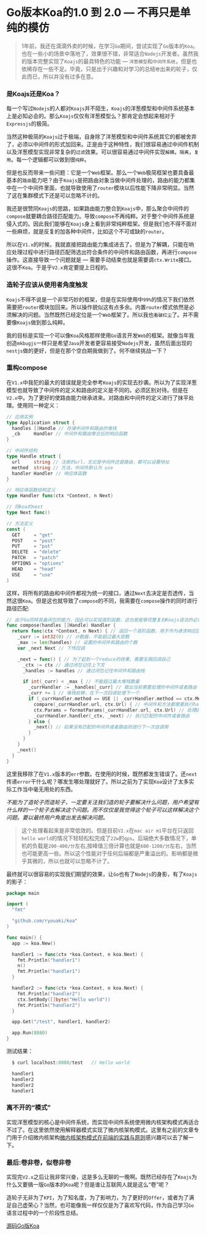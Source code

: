 # Go版本Koa的1.0 到 2.0 — 不再只是单纯的模仿

> 1年前，我还在滴滴外卖的时候，在学习`Go`期间，尝试实现了`Go`版本的`Koa`。也在一些小的场景中落地了，效果很不错，非常适合`Nodejs`开发者。虽然我的版本完整实现了`Koajs`的最具特色的功能 — `洋葱模型`和`中间件系统`，但是也依稀存在一些不足。毕竟，只是出于兴趣和对学习的总结`卷`出来的轮子，仅此而已，所以并没有过多在意。

### 是Koajs还是Koa？
每一个写过`Nodejs`的人都对`Koajs`并不陌生，`Koajs`的洋葱模型和中间件系统基本上是必知必会的。那么`Koajs`仅仅有洋葱模型么？那肯定会想起来相对于`Expressjs`的极简。

当然这种极简的`Koajs`过于极端，自身除了洋葱模型和中间件系统其它的都被舍弃了，必须以中间件的形式加回来。正是由于这种特性，我们很容易通过中间件机制以及洋葱模型实现非常复杂的`过滤`效果。可以很容易通过中间件实现`解耦`，`隔离`，`复用`。每一个逻辑都可以做到很`纯粹`。

但是也反而带来一些问题：它是一个`Web`框架。那么一个`Web`极简框架也要具备最基本的`路由`能力吧？由于`Koajs`是把路由对象当做中间件处理的，路由的能力都集中在一个中间件里面，也就导致使用了`router`模块以后性能下降非常明显。当然了这在集群模式下还是可以忽略不计的。

我还是很赞同`Koajs`的思路，如果路由能力整合到`Koajs`中，那么聚合中间件的`compose`就要耦合路径匹配能力。导致`compose`不再纯粹。对于整个中间件系统是侵入式的。因此我们能够在`Koajs`身上看到非常纯粹框架。但是我们也不得不面对一些麻烦，就是反复的加各种中间件，比如这个不可或缺的`router`。

所以在`V1.x`的时候，我就直接把路由能力集成进去了。但是为了解耦，只能在响应处理过程中进行路径匹配筛选出符合条件的中间件和路由函数，再进行`compose`操作。这直接导致一个问题就是 — 需要手动结束也就是需要调`ctx.Write`接口。这很不`Koa`。于是乎`V2.x`肯定要提上日程的。

### 造轮子应该从使用者角度触发
`Koajs`不得不说是一个非常巧妙的框架，但是在实际使用中`99%`的情况下我们依然需要把`router`模块加回来。所以操作貌似这有点多余。内置`router`模式依然是必须解决的问题。当然既然已经定位是一个`Web`框架了。所以我也`看破红尘`了。并不需要像`Koajs`做到那么纯粹。

我的目标是实现一个可以像`Koa`风格那样使用`Go`语言开发`Web`的框架。就像当年我创造`mkbugjs`一样只是希望`Java`开发者更容易接受`Nodejs`开发，虽然后面出现的`nestjs`做的更好，但是在那个空白期我做到了。何不继续挑战一下？

### 重构compose
在`V1.x`中我犯的最大的错误就是完全参考`Koajs`的实现去抄袭。所以为了实现洋葱模型也就导致了中间件的定义和路由的定义是不同的。必须区别对待。但是在`V2.x`中。为了更好的使路由能力继承进来。对路由和中间件的定义进行了抹平处理。使用同一种定义：
```go
// 应用实例
type Application struct {
  handles []Handle // 存储中间件和路由的堆栈
  _cb     Handler // 中间件和路由聚合后的响应函数
}

// 中间件结构
type Handle struct {
  url     string // 注册的url，无论是中间件还是路由，都可以设置地址
  method  string // 方法，中间件默认为 use
  handler Handler // 响应体函数
}

// 响应体函数结构定义
type Handler func(ctx *Context, n Next)

// 同koa的next
type Next func()

// 方法定义
const (
  GET     = "get"
  POST    = "post"
  PUT     = "put"
  DELETE  = "delete"
  PATCH   = "patch"
  OPTIONS = "options"
  HEAD    = "head"
  USE     = "use"
)
```
这样，将所有的路由和中间件都视为统一的接口，通过`Next`去决定是否透传，当然这很`Koa`。但是这也就导致了`compose`的不同，我需要在`compose`操作的同时进行路径匹配:
```go
// 由于Go同样具备闭包的能力，因此可以实现高阶函数，这也是能够完整复刻Koajs语法的必要条件
func compose(handles []Handle) Handler {
  return func(ctx *Context, n Next) { // 返回一个高阶函数，用于作为请求响应回调
    _curr := int32(0) // 计数器，不能超过最大层数
    _max := len(handles) // 设置的中间件和路由的个数
    var _next Next // 下传回调

    _next = func() { // 为了起到一个reduce的效果，需要无限回调自己
      _ctx := ctx // 通过闭包记住上下文
      _handles := handles // 通过闭包记住中间件和路由栈

      if int(_curr) < _max { // 不能超过最大堆栈数量
        _currHandler := _handles[_curr] // 取出当前需要处理的中间件或者路由
        _curr += 1 // 堆栈前移，在下一次回调处理下一个
        if (_currHandler.method == USE || _currHandler.method == ctx.Method) &&
          compare(_currHandler.url, ctx.Url) { // 中间件和方法都需要执行handler，但是url为”*”或者””的必须执行
          ctx.Params = formatParams(_currHandler.url, ctx.Url) // 处理URL传参
          _currHandler.handler(_ctx, _next) // 执行匹配的中间件或者路由
        } else {
          _next() // 如果没有匹配的中间件或者路由则进行下一次自调用
        }
      }
    }
    _next()
  }
}
```
这里我移除了在`V1.x`版本的`err`参数。在使用的时候，既然都发生错误了。还`next`传递`error`干什么呢？哪发生哪处理就好了。所以之前为了实现`Koa`设计了太多实际工作当中毫无用处的东西。

_*不能为了造轮子而造轮子，一定要关注我们造的轮子要解决什么问题，用户希望有什么样的一个轮子去解决这个问题。而不仅仅是我觉得这个轮子可以这样解决这个问题。要以最终用户角度出发去解决问题。*_

> 这个处理看起来是非常低效的。但是目前`V2.x`在`mac air m1`平台在只返回`hello world`的情况下轻轻松松完成了`22w`的`qps`。后端绝大多数情况下，单机的负载是`200-400/分`左右,按峰值三倍计算也就是`600-1200/分`左右，当然也可能更高一些。所以这个性能对于任何后端都是严重溢出的。影响都是微乎其微的，所以也就可以忽略不计了。

最终就可以很容易的实现我们期望的效果，让`Go`也有了`Nodejs`的身影，有了`Koajs`的影子：
```go
package main

import (
  "fmt"

  "github.com/ryouaki/koa"
)

func main() {
  app := koa.New()

  handler1 := func(ctx *koa.Context, n koa.Next) {
    fmt.Println("handler1")
    n()
    fmt.Println("handler1")
  }

  handler2 := func(ctx *koa.Context, n koa.Next) {
    fmt.Println("handler2")
    ctx.SetBody([]byte("Hello world"))
    fmt.Println("handler2")
  }

  app.Get("/test", handler1, handler2)

  app.Run(8080)
}
```
测试结果：
```go
  $ curl localhost:8080/test   // Hello world

  handler1
  handler2
  handler2
  handler1
```

### 离不开的“模式”
实现洋葱模型的核心是中间件系统，而实现中间件系统使用微内核架构模式再适合不过了。在这里依然使用解释器模式实现了微内核架构模式。这里有之前的文章专门用于介绍微内核架构[微内核架构模式在前端的实践与原则](https://zhuanlan.zhihu.com/p/443982576)感兴趣可以去了解一下。

### 最后:卷非卷，似卷非卷
实现完`V2.x`之后让我非常兴奋，这是多么无聊的一晚啊。既然已经存在了`Koajs`为什么又要搞一版`Go`版本的`Koa`呢？但是谁让互联网人就是这么“卷”呢？

造轮子无非为了`KPI`，为了知名度，为了影响力，为了更好的`Offer`，或者为了满足自己虚荣心？当然，也可能像我一样仅仅是为了喜欢写代码，作为自己学习`Go`语言过程中的一个阶段性总结。

[源码Go版Koa](https://github.com/ryouaki/koa)